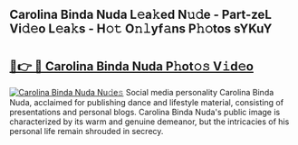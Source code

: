 ## Carolina Binda Nuda L𝚎a𝚔ed N𝚞𝚍e - Part-zeL Vi𝚍𝚎o L𝚎a𝚔s - H𝚘𝚝 O𝚗𝚕yf𝚊ns P𝚑𝚘tos sYKuY

# <h2><a href="http://kf5tbl9.oniu.top/?m=Carolina+Binda+Nuda">🔗👉 🔴 Carolina Binda Nuda P𝚑ot𝚘𝚜 V𝚒d𝚎o</a></h2>

[![Carolina Binda Nuda Nu𝚍e𝚜](https://i.imgur.com/0qMVB7G.gif)](http://kf5tbl9.oniu.top/?m=Carolina+Binda+Nuda)
Social media personality Carolina Binda Nuda, acclaimed for publishing dance and lifestyle material, consisting of presentations and personal blogs. Carolina Binda Nuda's public image is characterized by its warm and genuine demeanor, but the intricacies of his personal life remain shrouded in secrecy.  
